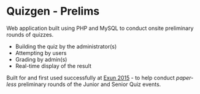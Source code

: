 # Quizgen - Prelims

Web application built using PHP and MySQL to conduct onsite preliminary rounds of quizzes. 
<ul>
  <li>Building the quiz by the administrator(s)</li>
  <li>Attempting by users </li>
  <li>Grading by admin(s) </li>
  <li>Real-time display of the result</li>
</ul>


Built for and first used successfully at <a href="http://www.exunclan.com" target="_blank">Exun 2015</a> - to help conduct <em>paper-less</em> preliminary rounds of the Junior and Senior Quiz events. 



